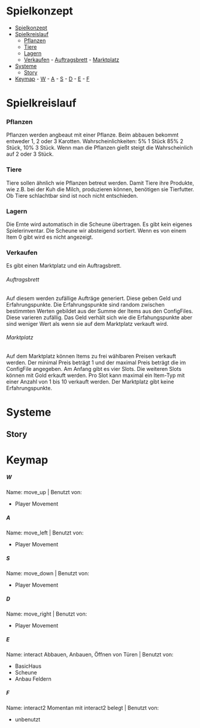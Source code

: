 # Spielkonzept
- [Spielkonzept](#spielkonzept)
- [Spielkreislauf](#spielkreislauf)
    - [Pflanzen](#pflanzen)
    - [Tiere](#tiere)
    - [Lagern](#lagern)
    - [Verkaufen](#verkaufen)
          - [Auftragsbrett](#auftragsbrett)
          - [Marktplatz](#marktplatz)
- [Systeme](#systeme)
  - [Story](#story)
- [Keymap](#keymap)
        - [W](#w)
        - [A](#a)
        - [S](#s)
        - [D](#d)
        - [E](#e)
        - [F](#f)


# Spielkreislauf

### Pflanzen
Pflanzen werden angbeaut mit einer Pflanze. Beim abbauen bekommt entweder 1, 2 oder 3 Karotten. Wahrscheinlichkeiten: 5% 1 Stück 85% 2 Stück, 10% 3 Stück. Wenn man die Pflanzen gießt steigt die Wahrscheinlich auf 2 oder 3 Stück.

### Tiere
Tiere sollen ähnlich wie Pflanzen betreut werden. Damit Tiere ihre Produkte, wie z.B. bei der Kuh die Milch, produzieren können, benötigen sie Tierfutter. Ob Tiere schlachtbar sind ist noch nicht entschieden.

### Lagern
Die Ernte wird automatisch in die Scheune übertragen. Es gibt kein eigenes Spielerinventar. Die Scheune wir absteigend sortiert. Wenn es von einem Item 0 gibt wird es nicht angezeigt.

### Verkaufen
Es gibt einen Marktplatz und ein Auftragsbrett.
###### Auftragsbrett
Auf diesem werden zufällige Aufträge generiert. Diese geben Geld und Erfahrungspunkte. Die Erfahrungspunkte sind random zwischen bestimmten Werten gebildet aus der Summe der Items aus den ConfigFiles. Diese varieren zufällig. Das Geld verhält sich wie die Erfahungspunkte aber sind weniger Wert als wenn sie auf dem Marktplatz verkauft wird.

###### Marktplatz
Auf dem Marktplatz können Items zu frei wählbaren Preisen verkauft werden. Der minimal Preis beträgt 1 und der maximal Preis beträgt die im ConfigFile angegeben. Am Anfang gibt es vier Slots. Die weiteren Slots können mit Gold erkauft werden. Pro Slot kann maximal ein Item-Typ mit einer Anzahl von 1 bis 10 verkauft werden. Der Marktplatz gibt keine Erfahrungspunkte.

# Systeme
## Story

# Keymap

##### W
Name: move_up
| Benutzt von:
- Player Movement

##### A
Name: move_left
| Benutzt von:
- Player Movement

##### S
Name: move_down
| Benutzt von:
- Player Movement

##### D
Name: move_right
| Benutzt von:
- Player Movement

##### E
Name: interact
Abbauen, Anbauen, Öffnen von Türen
| Benutzt von:
- BasicHaus
- Scheune
- Anbau Feldern

##### F
Name: interact2
Momentan mit interact2 belegt 
| Benutzt von:
- unbenutzt